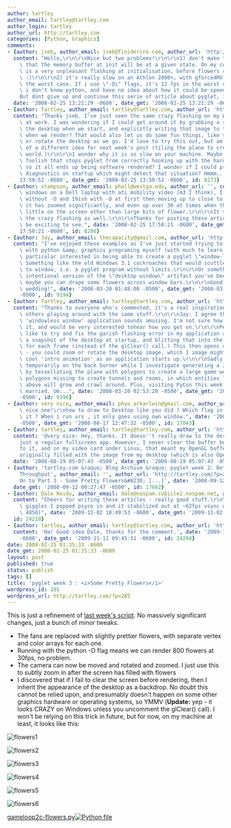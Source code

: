 ```yaml
---
author: tartley
author_email: tartley@tartley.com
author_login: tartley
author_url: http://tartley.com
categories: [Python, Graphics]
comments:
- {author: jseb, author_email: jseb@finiderire.com, author_url: 'http://www.finiderire.com',
  content: "Hello,\r\n\r\nNice but two problems!\r\n\r\n1) don't make the assumption\
    \ that the memory buffer at init will be at a given state. On my computer, there\
    \ is a very unpleasant flashing at initialisation, before flowers conquers all\
    \ :)\r\n\r\n2) it's really slow on an Athlon 2000+, with gforce4MX CG. 6 fps in\
    \ the worst case. If i use \"-O\" flags, it's 12 fps in the worst case. Alas,\
    \ i don't know python, and have no idea about how it could be speed up.\r\n\r\n\
    But dont give up and continue this serie of article about pyglet, it's interesting!",
  date: '2008-02-25 13:21:29 -0600', date_gmt: '2008-02-25 13:21:29 -0600', id: 8271}
- {author: Tartley, author_email: tartley@tartley.com, author_url: 'http://tartley.com',
  content: "Thanks jseb. I've just seen the same crazy flashing on my Windows machine\
    \ at work. I was wondering if I could get around it by grabbing a snapshot of\
    \ the desktop when we start, and explicitly writing that image to the background\
    \ when we render? That would also let us do some fun things, like subtly zoom\
    \ or rotate the desktop as we go. I'd love to try this out, but am in the thick\
    \ of a different idea for next week's post (tiling the plane to create a 2D game\
    \ world.)\r\n\r\nI wonder why it is so slow on your machine. Maybe I'm doing something\
    \ foolish that stops pyglet from correctly hooking up with the hardware acceleration,\
    \ so it all ends up being software rendered? I wonder if I could print out some\
    \ diagnostics on startup which might detect that situation? Hmmm...", date: '2008-02-25
    13:50:52 -0600', date_gmt: '2008-02-25 13:50:52 -0600', id: 8273}
- {author: stampson, author_email: phall@westga.edu, author_url: '', content: "In\
    \ windows on a Dell laptop with ati mobility video (m3 I think), I get 11.3 fps\
    \ without -O and 19ish with -O at first then moving up to close to 25fps once\
    \ it has zoomed significantly, and even up over 30 at times when there is very\
    \ little on the screen other than large bits of flower.\r\n\r\nIt starts with\
    \ the crazy flashing as well.\r\n\r\nThanks for posting these articles, more would\
    \ be exciting to see.", date: '2008-02-25 17:58:21 -0600', date_gmt: '2008-02-25
    17:58:21 -0600', id: 8286}
- {author: Jay, author_email: thecapacity@gmail.com, author_url: 'http://blog.thecapacity.com',
  content: "I've enjoyed these examples as I've just started trying to do something\
    \ with python &amp; graphics programing myself (with much to learn).\r\n\r\nI'm\
    \ particular interested in being able to create a pyglet \"window-less\" window.\
    \ Something like the old Windows 3.1 cockroaches that would scuttle from window\
    \ to window, i.e. a pyglet program without limits.\r\n\r\nOr something like an\
    \ intentional version of the \"desktop window\" artifact you've been getting,\
    \ maybe you can drape some flowers across window bars.\r\n\r\nGood luck with the\
    \ wedding!", date: '2008-03-20 01:48:00 -0500', date_gmt: '2008-03-20 01:48:00
    -0500', id: 9194}
- {author: Tartley, author_email: tartley@tartley.com, author_url: 'http://tartley.com',
  content: "Thanks to everyone who's commented, it's a real inspiration to hear about\
    \ others playing around with the same stuff.\r\n\r\nJay: I agree that the hardware-accelerated\
    \ 'windowless window' application sounds amusing. I'm not sure how I'd go about\
    \ it, and would be very interested tohear how you get on.\r\n\r\nPersonally, I'd\
    \ like to try and fix the garish flashing error in my application above, by grabbing\
    \ a snapshot of the desktop at startup, and blitting that into the background\
    \ for each frame (instead of the glClear() call.) This then opens up cool possibilities\
    \ - you could zoom or rotate the desktop image, which I image might make for a\
    \ cool 'intro animation' as an application starts up.\r\n\r\nSadly that idea's\
    \ temporarily on the back burner while I investigate generating a 2D game world,\
    \ by tessellating the plane with polygons to create a large game world, with some\
    \ polygons missing to create tunnels and rooms, in which entities like the 'flowers'\
    \ above will grow and crawl around. Plus, visiting PyCon this week. And getting\
    \ married. Um...", date: '2008-03-20 02:53:20 -0500', date_gmt: '2008-03-20 02:53:20
    -0500', id: 9196}
- {author: very nice, author_email: phyo.arkarlwin@gmail.com, author_url: '', content: "Very\
    \ nice one!\r\nhow to draw to Desktop like you did ? Which flag in window to do\
    \ it ? When i run urs , it only goes using own window.", date: '2008-08-17 12:47:32
    -0500', date_gmt: '2008-08-17 12:47:32 -0500', id: 17043}
- {author: tartley, author_email: tartley@tartley.com, author_url: 'http://tartley.com',
  content: '@very nice: Hey, thanks. It doesn''t really draw to the desktop, it''s
    just a regular fullscreen app. However, I never clear the buffer before drawing
    to it, and on my video card under Linux, that meant my OpenGL buffer was apparently
    originally filled with the image from my desktop (which is also OpenGL accelerated.',
  date: '2008-08-19 05:07:43 -0500', date_gmt: '2008-08-19 05:07:43 -0500', id: 17101}
- {author: 'tartley.com &raquo; Blog Archive &raquo; pyglet week 2: Better Vertex
    Throughput', author_email: '', author_url: 'http://tartley.com/?p=264', content: '[...]
    On to Part 3 - Some Pretty Flowers&#8230; [...]', date: '2008-09-12 00:27:47 -0500',
  date_gmt: '2008-09-12 00:27:47 -0500', id: 17662}
- {author: Dale Reidy, author_email: dale@nospam.cubicle2.nospam.net, author_url: 'http://blog.dalereidy.co.uk',
  content: "Cheers for writing these articles - really good stuff.\r\n\r\nJust for\
    \ giggles I popped psyco in and it stabilized out at ~62fps vsync disabled (ati\
    \ 4850)", date: '2009-11-02 18:49:53 -0600', date_gmt: '2009-11-02 18:49:53 -0600',
  id: 24210}
- {author: tartley, author_email: tartley@tartley.com, author_url: 'http://tartley.com',
  content: 'Ha! Good idea Dale, thanks for the comment.', date: '2009-11-11 09:45:51
    -0600', date_gmt: '2009-11-11 09:45:51 -0600', id: 24294}
date: 2008-02-25 01:35:33 -0600
date_gmt: 2008-02-25 01:35:33 -0600
layout: post
published: true
status: publish
tags: []
title: 'pyglet week 3 : <i>Some Pretty Flowers</i>'
wordpress_id: 285
wordpress_url: http://tartley.com/?p=285
---
```


This is just a refinement of [last week's
script](http://tartley.com/?p=264). No massively significant changes,
just a bunch of minor tweaks.

-   The fans are replaced with slightly prettier flowers, with separate
    vertex and color arrays for each one.
-   Running with the python -O flag means we can render 800 flowers at
    30fps, no problem.
-   The camera can now be moved and rotated and zoomed. I just use this
    to subtly zoom in after the screen has filled with flowers
-   I discovered that if I fail to clear the screen before rendering,
    then I inherit the appearance of the desktop as a backdrop. No doubt
    this cannot be relied upon, and presumably doesn't happen on some
    other graphics hardware or operating systems, so YMMV (**Update:**
    yep - it looks CRAZY on Windows unless you uncomment the glClear()
    call). I won't be relying on this trick in future, but for now, on
    my machine at least, it looks like this:

![flowers1](/assets/2008/02/screenshot-flowers1.jpg)

![flowers2](/assets/2008/02/screenshot-flowers2.jpg)

![flowers3](/assets/2008/02/screenshot-flowers3.jpg)

![flowers4](/assets/2008/02/screenshot-flowers4.jpg)

![flowers5](/assets/2008/02/screenshot-flowers5.jpg)

![flowers6](/assets/2008/02/screenshot-flowers6.jpg)

[gameloop2c-flowers.py![Python
file](/assets/2008/02/doc-python.png)](/assets/2008/02/gameloop2c-flowerspy.zip "gameloop2c-flowers.py")
